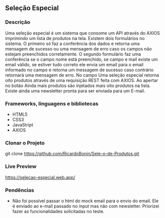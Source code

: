 ## Seleção Especial

### Descrição

Uma seleção especial é um sistema que consome um API através do AXIOS imprimindo um lista de produtos na tela.
Existem dois formulários no sistema.
O primeiro só faz a conferência dos dados e retorna uma mensagem de sucesso ou uma mensagem de erro caso os campos não estejam preenchidos corretamente.
O segundo formulário faz uma conferência se o campo nome está preenchido, se campo e mail existe um email válido, se estiver tudo correto ele envia um email para o email informado no campo e retorna um messagem de sucesso caso contrário retornará uma mensagem de erro.
No campo Uma seleção especial retorna oito produtos através de uma requisição REST feita com AXIOS.
Ao apertar no botão Ainda mais produtos são injetados mais oito produtos na lista.
Existe ainda uma newsletter pronta para ser enviada para um E-mail.

### Frameworks, linguagens e bibliotecas

- HTML5
- CSS3
- JavaStript
- AXIOS

### Clonar o Projeto

git clone https://github.com/RicardoBonin/Sele-o-de-Produtos.git

### Live Preview

https://selecao-especial.web.app/

### Pendências

- Não foi possível passar o html do mock email para o envio do email. Ele é enviado ao e-mail passado no input mas não com newsletter. Priorizei fazer as funcionalidades solicitadas no teste.

